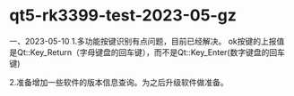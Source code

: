 # qt5-rk3399-test-2023-05-gz

一、2023-05-10
1.多功能按键识别有点问题，目前已经解决。
  ok按键的上报值是Qt::Key_Return（字母键盘的回车键），而不是Qt::Key_Enter(数字键盘的回车键)

2.准备增加一些软件的版本信息查询。为之后升级软件做准备。

